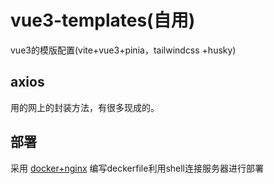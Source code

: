 # vue3-templates(自用)
vue3的模版配置(vite+vue3+pinia，tailwindcss +husky)

## axios
用的网上的封装方法，有很多现成的。

## 部署
采用 [docker+nginx](https://shanyue.tech/frontend-engineering/docker.html#%E5%85%88%E8%AE%A9%E5%AE%83%E8%B7%91%E8%B5%B7%E6%9D%A5) 编写deckerfile利用shell连接服务器进行部署